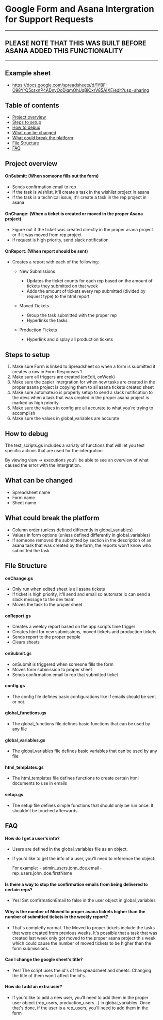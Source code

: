 # Google Form and Asana Intergration for Support Requests


------------------------------------------------------------------------------
## PLEASE NOTE THAT THIS WAS BUILT BEFORE ASANA ADDED THIS FUNCTIONALITY
------------------------------------------------------------------------------


## Example sheet

- https://docs.google.com/spreadsheets/d/1YBF-O98YrQ5csxnP4ADnyOoDiqmOhUqBiCxrV85AIXE/edit?usp=sharing



## Table of contents
* [Project overview](#project-overview)
* [Steps to setup](#steps-to-setup)
* [How to debug](#how-to-debug)
* [What can be changed](#what-can-be-changed)
* [What could break the platform](#what-could-break-the-platform)
* [File Structure](#file-structure)
* [FAQ](#faq)



## Project overview

#### OnSubmit: (When someone fills out the form)
  - Sends confirmation email to rep
  - If the task is wishlist, it'll create a task in the wishlist project in asana
  - If the task is a technical issue, it'll create a task in the rep project in asana

#### OnChange: (When a ticket is created or moved in the proper Asana project)
  - Figure out if the ticket was created directly in the proper asana project or if it was moved from rep project
  - If request is high priority, send slack notification
  
#### OnReport: (When report should be sent)
  - Creates a report with each of the following:
      
      - New Submissions
        - Updates the ticket counts for each rep based on the amount of tickets they submitted on that week
        - Adds the amount of tickets every rep submitted (divided by request type) to the html report
        
      - Moved Tickets
        - Group the task submitted with the proper rep
        - Hyperlinks the tasks
        
      - Production Tickets
        - Hyperlink and display all production tickets



## Steps to setup

  1. Make sure Form is linked to Spreadsheet so when a form is submitted it creates a row in Form Responses 1
  2. Make sure all triggers are created (onEdit, onWeek)
  3. Make sure the zapier intergration for when new tasks are created in the proper asana project is copying them to all asana tickets created sheet
  4. Make sure automate.io is properly setup to send a slack notification to the devs when a task that was created in the proper asana project is marked as high priority
  5. Make sure the values in config are all accurate to what you're trying to accomplish
  6. Make sure the values in global_variables are accurate



## How to debug

The test_scripts.gs includes a variaty of functions that will let you test specific actions that are used for the intergration. 

By viewing view -> executions you'll be able to see an overview of what caused the error with the intergration.



## What can be changed

 - Spreadsheet name
 - Form name
 - Sheet name



## What could break the platform

- Column order (unless defined differently in global_variables)
- Values in form options (unless defined differently in global_variables)
- If someone removed the submitted by section in the description of an asana task that was created by the form, the reports won't know who submitted the task



## File Structure

#### onChange.gs
  - Only run when edited sheet is all asana tickets
  - If ticket is high priority, it'll send and email so automate.io can send a slack message to the dev team
  - Moves the task to the proper sheet

#### onReport.gs
  - Creates a weekly report based on the app scripts time trigger
  - Creates html for new submissions, moved tickets and production tickets 
  - Sends report to the proper people
  - Clears sheets

#### onSubmit.gs
  - onSubmit is triggered when someone fills the form
  - Moves form submission to proper sheet
  - Sends confirmation email to rep that submitted ticket

#### config.gs
  - The config file defines basic configurations like if emails should be sent or not.

#### global_functions.gs
  - The global_functions file defines basic functions that can be used by any file

#### global_variables.gs
  - The global_variables file defines basic variables that can be used by any file

#### html_templates.gs
  - The html_templates file defines functions to create certain html documents to use in emails

#### setup.gs
  - The setup file defines simple functions that should only be run once. It shouldn't be touched afterwards.
  

## FAQ

#### How do I get a user's info?

  - Users are defined in the global_variables file as an object. 
  - If you'd like to get the info of a user, you'll need to reference the object:
      
      For example:
        - admin_users.john_doe.email
        - rep_users.john_doe.firstName
      

#### Is there a way to stop the confirmation emails from being delivered to certain reps?
  
  - Yes! Set confirmationEmail to false in the user object in global_variables


#### Why is the number of Moved to proper asana tickets higher than the number of submitted tickets in the weekly report?

  - That's completly normal. The Moved to proper tickets include the tasks that were created from 
    previous weeks. It's possible that a task that was created last week only got moved to the proper asana project this week which could cause the number of moved tickets to be higher than the form submissions.
    

#### Can I change the google sheet's title?

  - Yes! The script uses the id's of the speadsheet and sheets. Changing the title of them won't affect the id's.
  
  
#### How do I add an extra user?

  - If you'd like to add a new user, you'll need to add them in the proper user object (rep_users, production_users...) in 
    global_variables. Once that's done, if the user is a rep_users, you'll need to add them in the form
